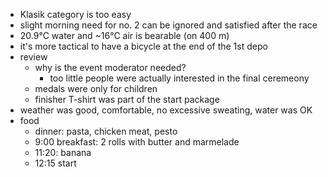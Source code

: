 - Klasik category is too easy
- slight morning need for no. 2 can be ignored and satisfied after the race
- 20.9°C water and ~16°C air is bearable (on 400 m)
- it's more tactical to have a bicycle at the end of the 1st depo
- review
  - why is the event moderator needed?
    - too little people were actually interested in the final ceremeony
  - medals were only for children
  - finisher T-shirt was part of the start package
- weather was good, comfortable, no excessive sweating, water was OK
- food
  - dinner: pasta, chicken meat, pesto
  - 9:00 breakfast: 2 rolls with butter and marmelade
  - 11:20: banana
  - 12:15 start

